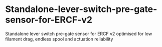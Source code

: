 # Standalone-lever-switch-pre-gate-sensor-for-ERCF-v2
Standalone lever switch pre-gate sensor for ERCF v2 optimised for low filament drag, endless spool and actuation reliability
